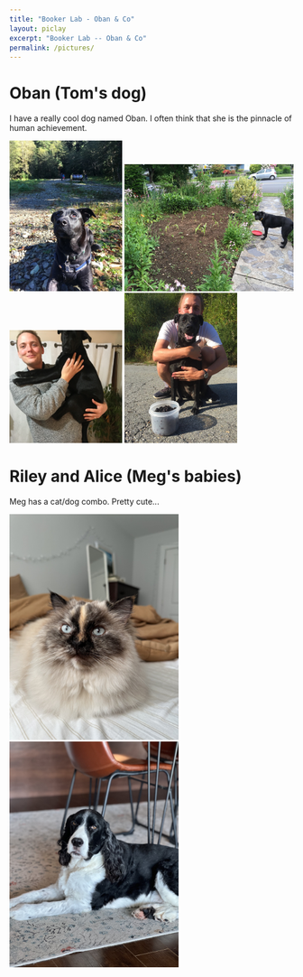 ```yaml
---
title: "Booker Lab - Oban & Co"
layout: piclay
excerpt: "Booker Lab -- Oban & Co"
permalink: /pictures/
---
```


# Oban (Tom's dog)

I have a really cool dog named Oban. I often think that she is the pinnacle of human achievement.

<img src="/images/other/OBANCOOLPUP.JPG" alt="drawing" width="200"/>
<img src="/images/other/OBANCORN.JPG" alt="drawing" width="300"/>
<img src="/images/other/OBANHUG.JPG" alt="drawing" width="200"/>
<img src="/images/other/OBAN_BERRY.jpg" alt="drawing" width="200"/>

# Riley and Alice (Meg's babies)

Meg has a cat/dog combo. Pretty cute...


<img src="/images/other/meg_alice.jpg" alt="drawing" width="300"/>
<img src="/images/other/meg_riley.jpg" alt="drawing" width="300"/>